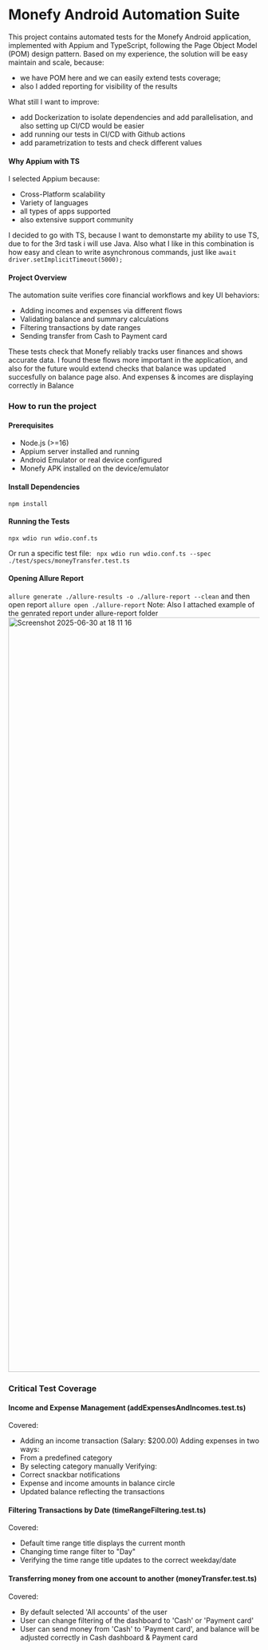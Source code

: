 # Monefy Android Automation Suite

This project contains automated tests for the Monefy Android application, implemented with Appium and TypeScript, following the Page Object Model (POM) design pattern. 
Based on my experience, the solution will be easy maintain and scale, because:
- we have POM here and we can easily extend tests coverage;
- also I added reporting for visibility of the results

What still I want to improve:
- add Dockerization to isolate dependencies and add parallelisation, and also setting up CI/CD would be easier
- add running our tests in CI/CD with Github actions
- add parametrization to tests and check different values

#### Why Appium with TS
 I selected Appium because:
 - Cross-Platform scalability
 - Variety of languages
 - all types of apps supported
 - also extensive support community

I decided to go with TS, because I want to demonstarte my ability to use TS, due to for the 3rd task i will use Java. Also what I like in this combination is how easy and clean to write asynchronous commands, just like
`await driver.setImplicitTimeout(5000);`
 


#### Project Overview
The automation suite verifies core financial workflows and key UI behaviors:

- Adding incomes and expenses via different flows
- Validating balance and summary calculations
- Filtering transactions by date ranges
- Sending transfer from Cash to Payment card

These tests check that Monefy reliably tracks user finances and shows accurate data. I found these flows more important in the application, and also for the future would extend checks that balance was updated succesfully on balance page also. And expenses & incomes are displaying correctly in Balance


### How to run the project
#### Prerequisites
- Node.js (>=16)
- Appium server installed and running
- Android Emulator or real device configured
- Monefy APK installed on the device/emulator

#### Install Dependencies
`npm install`

#### Running the Tests
`npx wdio run wdio.conf.ts`

Or run a specific test file:
` npx wdio run wdio.conf.ts --spec ./test/specs/moneyTransfer.test.ts`

#### Opening Allure Report
`allure generate ./allure-results -o ./allure-report --clean`
and then open report
`allure open ./allure-report`
Note: Also I attached example of the genrated report under allure-report folder
<img width="1511" alt="Screenshot 2025-06-30 at 18 11 16" src="https://github.com/user-attachments/assets/cf275692-f7c6-496a-b2d7-16a4f997b7e9" />


### Critical Test Coverage

#### Income and Expense Management (addExpensesAndIncomes.test.ts)
Covered:
- Adding an income transaction (Salary: $200.00)
Adding expenses in two ways:
- From a predefined category
- By selecting category manually
Verifying:
- Correct snackbar notifications
- Expense and income amounts in balance circle
- Updated balance reflecting the transactions


#### Filtering Transactions by Date (timeRangeFiltering.test.ts)
Covered:
- Default time range title displays the current month
- Changing time range filter to "Day"
- Verifying the time range title updates to the correct weekday/date


#### Transferring money from one account to another (moneyTransfer.test.ts)
Covered:
- By default selected 'All accounts' of the user
- User can change filtering of the dashboard to 'Cash' or 'Payment card'
- User can send money from 'Cash' to 'Payment card', and balance will be adjusted correctly in Cash dashboard & Payment card
